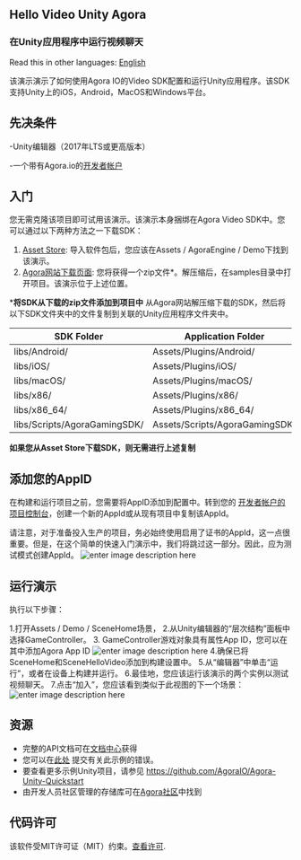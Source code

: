 
## Hello Video Unity Agora
### 在Unity应用程序中运行视频聊天

Read this in other languages:  [English](README.md)

该演示演示了如何使用Agora IO的Video SDK配置和运行Unity应用程序。该SDK支持Unity上的iOS，Android，MacOS和Windows平台。

## 先决条件

-Unity编辑器（2017年LTS或更高版本）
    
-一个带有Agora.io的[开发者帐户](https://sso.agora.io/cn/v3/signup)
    

## 入门
您无需克隆该项目即可试用该演示。该演示本身捆绑在Agora Video SDK中。您可以通过以下两种方法之一下载SDK：

 1.  [Asset Store](https://assetstore.unity.com/packages/tools/video/agora-video-sdk-for-unity-134502): 导入软件包后，您应该在Assets / AgoraEngine / Demo下找到该演示。
 2. [Agora网站下载页面](https://docs.agora.io/en/Video/downloads?platform=Unity): 您将获得一个zip文件*。解压缩后，在samples目录中打开项目。该演示位于上述位置。

***将SDK从下载的zip文件添加到项目中**
  从Agora网站解压缩下载的SDK，然后将以下SDK文件夹中的文件复制到关联的Unity应用程序文件夹中。

SDK Folder|Application Folder
---|---
libs/Android/|Assets/Plugins/Android/
libs/iOS/|Assets/Plugins/iOS/
libs/macOS/|Assets/Plugins/macOS/
libs/x86/|Assets/Plugins/x86/
libs/x86_64/|Assets/Plugins/x86_64/
libs/Scripts/AgoraGamingSDK/|Assets/Scripts/AgoraGamingSDK/

**如果您从Asset Store下载SDK，则无需进行上述复制**


## 添加您的AppID

在构建和运行项目之前，您需要将AppID添加到配置中。转到您的 [开发者帐户的项目控制台](https://console.agora.io/projects)，创建一个新的AppId或从现有项目中复制该AppId。

请注意，对于准备投入生产的项目，务必始终使用启用了证书的AppId，这一点很重要。但是，在这个简单的快速入门演示中，我们将跳过这一部分。因此，应为测试模式创建AppId。
![enter image description here](https://user-images.githubusercontent.com/1261195/110023464-11eb0480-7ce2-11eb-99d6-031af60715ab.png)

## 运行演示

执行以下步骤：

1.打开Assets / Demo / SceneHome场景，
2.从Unity编辑器的“层次结构”面板中选择GameController。
3. GameController游戏对象具有属性App ID，您可以在其中添加Agora App ID
![enter image description here](https://user-images.githubusercontent.com/1261195/113456235-88525380-93c1-11eb-9426-f76f7882cccb.png)
 4.确保已将SceneHome和SceneHelloVideo添加到构建设置中。
 5.从“编辑器”中单击“运行”，或者在设备上构建并运行。
 6.最佳地，您应该运行该演示的两个实例以测试视频聊天。
 7.点击“加入”，您应该看到类似于此视图的下一个场景：![enter image description here](https://user-images.githubusercontent.com/1261195/113455947-c602ac80-93c0-11eb-8fb5-275ae2544387.png)


## 资源

  - 完整的API文档可在[文档中心](https://docs.agora.io/cn)获得
  - 您可以在[此处](https://github.com/AgoraIO/Hello-Video-Unity-Agora/issues) 提交有关此示例的错误。
  - 要查看更多示例Unity项目，请参见 https://github.com/AgoraIO/Agora-Unity-Quickstart
  - 由开发人员社区管理的存储库可在[Agora社区](https://github.com/AgoraIO-Community)中找到




## 代码许可
该软件受MIT许可证（MIT）约束。[查看许可](LICENSE.md).
